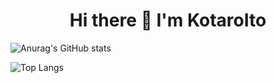 <h1 align="center">Hi there 👋 I'm KotaroIto</h1>

![Anurag's GitHub stats](https://github-readme-stats.vercel.app/api?username=nikkou-0814&show_icons=true&theme=dracula)

![Top Langs](https://github-readme-stats.vercel.app/api/top-langs/?username=nikkou-0814&theme=dracula)
